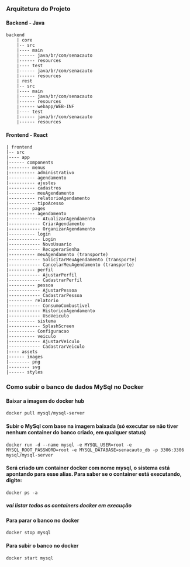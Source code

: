### Arquitetura do Projeto

#### Backend - Java

    backend
    	| core
    	|-- src
    	|---- main
    	|------ java/br/com/senacauto
    	|------ resources
    	|---- test
    	|------ java/br/com/senacauto
    	|------ resources
    	| rest
    	|-- src
    	|---- main
    	|------ java/br/com/senacauto
    	|------ resources
    	|------ webapp/WEB-INF
    	|---- test
    	|------ java/br/com/senacauto
    	|------ resources

  

#### Frontend - React

	| frontend
	|-- src
	|---- app
	|------ components
	|-------- menus
	|---------- administrativo
	|---------- agendamento
	|---------- ajustes
	|---------- cadastros
	|---------- meuAgendamento
	|---------- relatorioAgendamento
	|---------- tipoAcesso
	|-------- pages
	|---------- agendamento
	|------------ AtualizarAgendamento
	|------------ CriarAgendamento
	|------------ OrganizarAgendamento
	|---------- login
	|------------ Login
	|------------ NovoUsuario
	|------------ RecuperarSenha
	|---------- meuAgendamento (transporte)
	|------------ SolicitarMeuAgendamento (transporte)
	|------------ CancelarMeuAgendamento (transporte)
	|---------- perfil
	|------------ AjustarPerfil
	|------------ CadastrarPerfil
	|---------- pessoa
	|------------ AjustarPessoa
	|------------ CadastrarPessoa
	|--------- relatorio
	|------------ ConsumoCombustivel
	|------------ HistoricoAgendamento
	|------------ UsoVeiculo
	|---------- sistema
	|------------ SplashScreen
	|---------- Configuracao
	|---------- veiculo
	|------------ AjustarVeiculo
	|------------ CadastrarVeiculo
	|---- assets
	|------ images
	|-------- png
	|-------- svg
	|------ styles

  
  


### Como subir o banco de dados MySql no Docker

#### Baixar a imagem do docker hub
	docker pull mysql/mysql-server

#### Subir o MySql com base na imagem baixada (só executar se não tiver nenhum container do banco criado, em qualquer status)

	docker run -d --name mysql -e MYSQL_USER=root -e MYSQL_ROOT_PASSWORD=root -e MYSQL_DATABASE=senacauto_db -p 3306:3306 mysql/mysql-server

#### Será criado um container docker com nome mysql, o sistema está apontando para esse alias. Para saber se o container está executando, digite:

	docker ps -a

##### vai listar todos os containers docker em execução

#### Para parar o banco no docker

	docker stop mysql

#### Para subir o banco no docker

	docker start mysql
